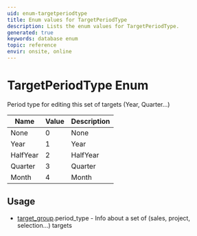 ```yaml
---
uid: enum-targetperiodtype
title: Enum values for TargetPeriodType
description: Lists the enum values for TargetPeriodType.
generated: true
keywords: database enum
topic: reference
envir: onsite, online
---
```


# TargetPeriodType Enum

Period type for editing this set of targets (Year, Quarter...)

| Name | Value | Description |
|------|-------|-------------|
|None|0|None|
|Year|1|Year|
|HalfYear|2|HalfYear|
|Quarter|3|Quarter|
|Month|4|Month|

## Usage

* [target_group](../target-group.md).period_type - Info about a set of (sales, project, selection...) targets
